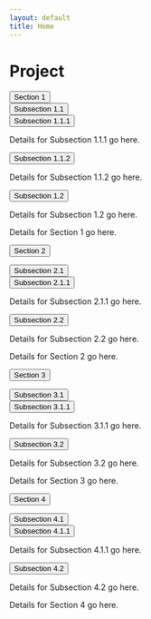 ```yaml
---
layout: default
title: Home
---
```


<link rel="stylesheet" href="{{ "/styles.css" | relative_url }}">
<script src="{{ "/scripts.js" | relative_url }}"></script>

# Project

<div class="collapsible-container">
  <button class="collapsible">Section 1</button>
  <div class="content">
    <div class="subsection-horizontal-container">
      <button class="collapsible subsection">Subsection 1.1</button>
      <div class="content">
        <div class="subsection-horizontal">
          <button class="collapsible subsection">Subsection 1.1.1</button>
          <div class="content">
            <p>Details for Subsection 1.1.1 go here.</p>
          </div>
          <button class="collapsible subsection">Subsection 1.1.2</button>
          <div class="content">
            <p>Details for Subsection 1.1.2 go here.</p>
          </div>
        </div>
      </div>
      <button class="collapsible subsection">Subsection 1.2</button>
      <div class="content">
        <p>Details for Subsection 1.2 go here.</p>
      </div>
    </div>
    <p>Details for Section 1 go here.</p>
  </div>

  <button class="collapsible">Section 2</button>
  <div class="content">
    <div class="subsection-horizontal-container">
      <button class="collapsible subsection">Subsection 2.1</button>
      <div class="content">
        <div class="subsection-horizontal">
          <button class="collapsible subsection">Subsection 2.1.1</button>
          <div class="content">
            <p>Details for Subsection 2.1.1 go here.</p>
          </div>
        </div>
      </div>
      <button class="collapsible subsection">Subsection 2.2</button>
      <div class="content">
        <p>Details for Subsection 2.2 go here.</p>
      </div>
    </div>
    <p>Details for Section 2 go here.</p>
  </div>

  <!-- Additional Sections -->
  <button class="collapsible">Section 3</button>
  <div class="content">
    <div class="subsection-horizontal-container">
      <button class="collapsible subsection">Subsection 3.1</button>
      <div class="content">
        <div class="subsection-horizontal">
          <button class="collapsible subsection">Subsection 3.1.1</button>
          <div class="content">
            <p>Details for Subsection 3.1.1 go here.</p>
          </div>
        </div>
      </div>
      <button class="collapsible subsection">Subsection 3.2</button>
      <div class="content">
        <p>Details for Subsection 3.2 go here.</p>
      </div>
    </div>
    <p>Details for Section 3 go here.</p>
  </div>
  
  <button class="collapsible">Section 4</button>
  <div class="content">
    <div class="subsection-horizontal-container">
      <button class="collapsible subsection">Subsection 4.1</button>
      <div class="content">
        <div class="subsection-horizontal">
          <button class="collapsible subsection">Subsection 4.1.1</button>
          <div class="content">
            <p>Details for Subsection 4.1.1 go here.</p>
          </div>
        </div>
      </div>
      <button class="collapsible subsection">Subsection 4.2</button>
      <div class="content">
        <p>Details for Subsection 4.2 go here.</p>
      </div>
    </div>
    <p>Details for Section 4 go here.</p>
  </div>
</div>
